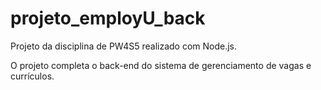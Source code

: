 # projeto_employU_back
Projeto da disciplina de PW4S5 realizado com Node.js.

O projeto completa o back-end do sistema de gerenciamento de vagas e currículos.
